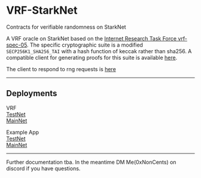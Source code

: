 # VRF-StarkNet
Contracts for verifiable randomness on StarkNet

A VRF oracle on StarkNet based on the [Internet Research Task Force vrf-spec-05](https://datatracker.ietf.org/doc/html/draft-irtf-cfrg-vrf-05#section-5.3). The specific cryptographic suite is a modified `SECP256K1_SHA256_TAI` with a hash function of keccak rather than sha256. A compatible client for generating proofs for this suite is available [here](https://github.com/0xNonCents/vrf-client-starknet-rs).

The client to respond to rng requests is [here](https://github.com/0xNonCents/vrf-client-starknet-rs)

----
## Deployments

VRF \
[TestNet](https://goerli.voyager.online/contract/0x03eb948750baa18c8732f306171f616aa003afabf00ee9e543d9747fcdccfe4b)\
[MainNet](https://voyager.online/contract/0x00f6c3362fd1ffefe6f7177acb6c0574207629ce7d2ddf2f91ea8e740b1327bb)

Example App \
[TestNet](https://goerli.voyager.online/contract/0x03e3927d75dc47e1376ae04ace262ca21fe42aeda5dcc7672f411c3246ed5684)\
[MainNet](https://voyager.online/contract/0x0022d096be050d5838e5ff81f50151eab61affaee5e95dabe3455afebc68c248)

---

Further documentation tba. In the meantime DM Me(0xNonCents) on discord if you have questions.
